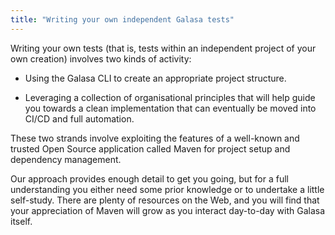 ```yaml
---
title: "Writing your own independent Galasa tests"
---
```


Writing your own tests (that is, tests within an independent project of your own creation) involves two kinds of activity:

- Using the Galasa CLI to create an appropriate project structure.

- Leveraging a collection of organisational principles that will help guide you towards a clean implementation that can eventually be moved into CI/CD and full automation.

These two strands involve exploiting the features of a well-known and trusted Open Source application called Maven for project setup and dependency management.

Our approach provides enough detail to get you going, but for a full understanding you either need some prior knowledge or to undertake a little self-study. There are plenty of resources on the Web, and you will find that your appreciation of Maven will grow as you interact day-to-day with Galasa itself.
